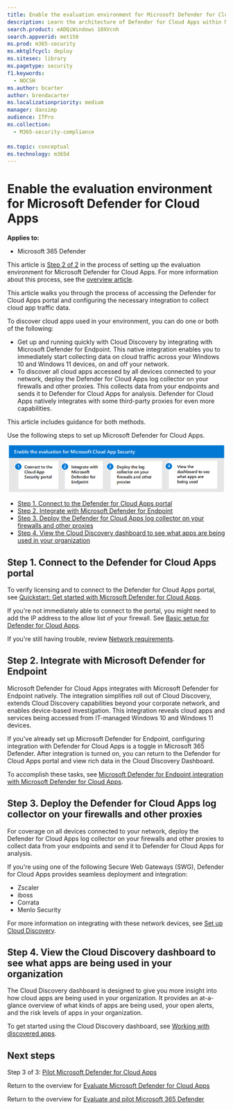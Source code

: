 ```yaml
---
title: Enable the evaluation environment for Microsoft Defender for Cloud Apps
description: Learn the architecture of Defender for Cloud Apps within Microsoft Defender for Office 365 and understand interactions between the Microsoft 365 Defender products.
search.product: eADQiWindows 10XVcnh
search.appverid: met150
ms.prod: m365-security
ms.mktglfcycl: deploy
ms.sitesec: library
ms.pagetype: security
f1.keywords: 
  - NOCSH
ms.author: bcarter
author: brendacarter
ms.localizationpriority: medium
manager: dansimp
audience: ITPro
ms.collection: 
  - M365-security-compliance
 
ms.topic: conceptual
ms.technology: m365d
---
```


# Enable the evaluation environment for Microsoft Defender for Cloud Apps

**Applies to:**

- Microsoft 365 Defender

This article is [Step 2 of 2](eval-defender-mcas-overview.md) in the process of setting up the evaluation environment for Microsoft Defender for Cloud Apps. For more information about this process, see the [overview article](eval-defender-mcas-overview.md).

This article walks you through the process of accessing the Defender for Cloud Apps portal and configuring the necessary integration to collect cloud app traffic data.

To discover cloud apps used in your environment, you can do one or both of the following:

- Get up and running quickly with Cloud Discovery by integrating with Microsoft Defender for Endpoint. This native integration enables you to immediately start collecting data on cloud traffic across your Windows 10 and Windows 11 devices, on and off your network.
- To discover all cloud apps accessed by all devices connected to your network, deploy the Defender for Cloud Apps log collector on your firewalls and other proxies. This collects data from your endpoints and sends it to Defender for Cloud Apps for analysis. Defender for Cloud Apps natively integrates with some third-party proxies for even more capabilities.

This article includes guidance for both methods.

Use the following steps to set up Microsoft Defender for Cloud Apps.

![Steps to enable Microsoft Microsoft Defender for Cloud Apps in the Microsoft Defender evaluation environment.](../../media/defender/m365-defender-mcas-eval-enable-steps.png)

- [Step 1. Connect to the Defender for Cloud Apps portal](#step-1)
- [Step 2. Integrate with Microsoft Defender for Endpoint](#step-2)
- [Step 3. Deploy the Defender for Cloud Apps log collector on your firewalls and other proxies](#step-3)
- [Step 4. View the Cloud Discovery dashboard to see what apps are being used in your organization](#step-4)

<a name="step-1"></a>

## Step 1. Connect to the Defender for Cloud Apps portal

To verify licensing and to connect to the Defender for Cloud Apps portal, see [Quickstart: Get started with Microsoft Defender for Cloud Apps](/cloud-app-security/getting-started-with-cloud-app-security).

If you're not immediately able to connect to the portal, you might need to add the IP address to the allow list of your firewall. See [Basic setup for Defender for Cloud Apps](/cloud-app-security/general-setup).

If you're still having trouble, review [Network requirements](/cloud-app-security/network-requirements).

<a name="step-2"></a>

## Step 2. Integrate with Microsoft Defender for Endpoint

Microsoft Defender for Cloud Apps integrates with Microsoft Defender for Endpoint natively. The integration simplifies roll out of Cloud Discovery, extends Cloud Discovery capabilities beyond your corporate network, and enables device-based investigation. This integration reveals cloud apps and services being accessed from IT-managed Windows 10 and Windows 11 devices.

If you've already set up Microsoft Defender for Endpoint, configuring integration with Defender for Cloud Apps is a toggle in Microsoft 365 Defender. After integration is turned on, you can return to the Defender for Cloud Apps portal and view rich data in the Cloud Discovery Dashboard.

To accomplish these tasks, see [Microsoft Defender for Endpoint integration with Microsoft Defender for Cloud Apps](/cloud-app-security/mde-integration).

<a name="step-3"></a>

## Step 3. Deploy the Defender for Cloud Apps log collector on your firewalls and other proxies

For coverage on all devices connected to your network, deploy the Defender for Cloud Apps log collector on your firewalls and other proxies to collect data from your endpoints and send it to Defender for Cloud Apps for analysis.

If you're using one of the following Secure Web Gateways (SWG), Defender for Cloud Apps provides seamless deployment and integration:

- Zscaler
- iboss
- Corrata
- Menlo Security

For more information on integrating with these network devices, see [Set up Cloud Discovery](/cloud-app-security/set-up-cloud-discovery).

<a name="step-4"></a>

## Step 4. View the Cloud Discovery dashboard to see what apps are being used in your organization

The Cloud Discovery dashboard is designed to give you more insight into how cloud apps are being used in your organization. It provides an at-a-glance overview of what kinds of apps are being used, your open alerts, and the risk levels of apps in your organization.

To get started using the Cloud Discovery dashboard, see [Working with discovered apps](/cloud-app-security/discovered-apps).

## Next steps

Step 3 of 3: [Pilot Microsoft Defender for Cloud Apps](eval-defender-mcas-pilot.md)

Return to the overview for [Evaluate Microsoft Defender for Cloud Apps](eval-defender-mcas-overview.md)

Return to the overview for [Evaluate and pilot Microsoft 365 Defender](eval-overview.md)
